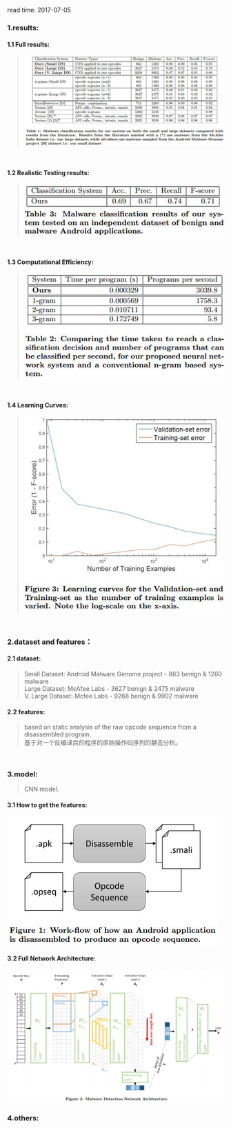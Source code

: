 read time: 2017-07-05

### 1.results:
#### 1.1 Full results: 
>![results-01.jpg](https://github.com/aszhaoweiguo/paper_read/blob/master/images/20170705/results-01.jpg "results-01")
 <br />

#### 1.2 Realistic Testing results: 
>![results-02.jpg](https://github.com/aszhaoweiguo/paper_read/blob/master/images/20170705/results-02.jpg "results-02") 
 <br />

#### 1.3 Computational Efficiency: 
>![computational_efficiency-01.jpg](https://github.com/aszhaoweiguo/paper_read/blob/master/images/20170705/computational_efficiency-01.jpg "computational_efficiency-01")
 <br />

#### 1.4 Learning Curves: 
>![images](https://github.com/aszhaoweiguo/paper_read/blob/master/images/20170705/learning_curves-01.jpg "learning_curves-01")
 <br />


### 2.dataset and features：
#### 2.1 dataset:
>Small Dataset: Android Malware Genome project - 863 benign & 1260 malware <br />
>Large Dataset: McAfee Labs - 3627 benign & 2475 malware <br /> 
>V. Large Dataset: Mcfee Labs - 9268 benign & 9902 malware <br /> 

#### 2.2 features:
>based on static analysis of the raw opcode sequence from a disassembled program. <br /> 
>基于对一个反编译后的程序的原始操作码序列的静态分析。 <br />
 <br />


### 3.model:
>CNN model. <br />
#### 3.1 How to get the features:
![images](../images/20170705/model-01.jpg "model-01") <br />
#### 3.2 Full Network Architecture:
![images](../images/20170705/model-02.jpg) <br />

### 4.others:
 <br />


